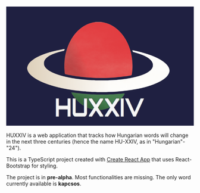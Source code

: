 <p align="center" width="100%">
<img src='https://raw.githubusercontent.com/x22tri/huxxiv/master/src/assets/huxxivwithtext.png' alt='Logo' height='320px' width='640px' />
</p>

HUXXIV is a web application that tracks how Hungarian words will change in the next three centuries (hence the name HU-XXIV, as in "Hungarian"-"24").

This is a TypeScript project created with [Create React App](https://github.com/facebook/create-react-app) that uses React-Bootstrap for styling.

The project is in **pre-alpha**. Most functionalities are missing. The only word currently available is **kapcsos**.
